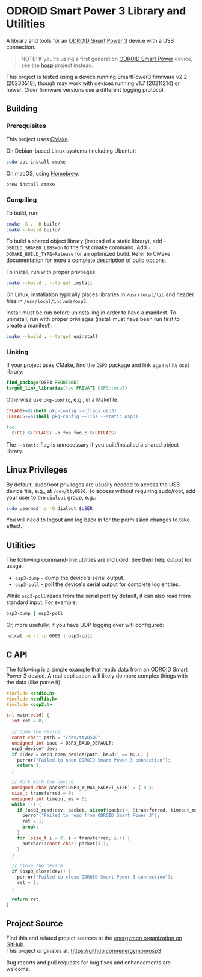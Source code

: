 # ODROID Smart Power 3 Library and Utilities

A library and tools for an [ODROID Smart Power 3](https://wiki.odroid.com/accessory/power_supply_battery/smartpower3) device with a USB connection.

> NOTE: If you're using a first generation [ODROID Smart Power](https://wiki.odroid.com/old_product/accessory/odroidsmartpower) device, see the [hosp](https://github.com/energymon/hosp) project instead.

This project is tested using a device running SmartPower3 firmware v2.2 (20230518), though may work with devices running v1.7 (20211214) or newer.
Older firmware versions use a different logging protocol.


## Building

### Prerequisites

This project uses [CMake](https://cmake.org/).

On Debian-based Linux systems (including Ubuntu):

```sh
sudo apt install cmake
```

On macOS, using [Homebrew](https://brew.sh/):

```sh
brew install cmake
```

### Compiling

To build, run:

```sh
cmake -S . -B build/
cmake --build build/
```

To build a shared object library (instead of a static library), add `-DBUILD_SHARED_LIBS=On` to the first cmake command.
Add `-DCMAKE_BUILD_TYPE=Release` for an optimized build.
Refer to CMake documentation for more a complete description of build options.

To install, run with proper privileges:

```sh
cmake --build . --target install
```

On Linux, installation typically places libraries in `/usr/local/lib` and header files in `/usr/local/include/osp3`.

Install must be run before uninstalling in order to have a manifest.
To uninstall, run with proper privileges (install must have been run first to create a manifest):

```sh
cmake --build . --target uninstall
```

### Linking

If your project uses CMake, find the `OSP3` package and link against its `osp3` library:

```cmake
find_package(OSP3 REQUIRED)
target_link_libraries(foo PRIVATE OSP3::osp3)
```

Otherwise use `pkg-config`, e.g., in a Makefile:

```Makefile
CFLAGS+=$(shell pkg-config --cflags osp3)
LDFLAGS+=$(shell pkg-config --libs --static osp3)

foo:
  $(CC) $(CFLAGS) -o foo foo.c $(LDFLAGS)
```

The `--static` flag is unnecessary if you built/installed a shared object library.


## Linux Privileges

By default, sudo/root privileges are usually needed to access the USB device file, e.g., at `/dev/ttyUSB0`.
To access without requiring sudo/root, add your user to the `dialout` group, e.g.:

```sh
sudo usermod -a -G dialout $USER
```

You will need to logout and log back in for the permission changes to take effect.


## Utilities

The following command-line utilities are included.
See their help output for usage.

* `osp3-dump` - dump the device's serial output.
* `osp3-poll` - poll the device's serial output for complete log entries.

While `osp3-poll` reads from the serial port by default, it can also read from standard input.
For example:

```sh
osp3-dump | osp3-poll
````

Or, more usefully, if you have UDP logging over wifi configured:

```sh
netcat -u -l -p 6000 | osp3-poll
```


## C API

The following is a simple example that reads data from an ODROID Smart Power 3 device.
A real application will likely do more complex things with the data (like parse it).

```C
#include <stdio.h>
#include <stdlib.h>
#include <osp3.h>

int main(void) {
  int ret = 0;

  // Open the device.
  const char* path = "/dev/ttyUSB0";
  unsigned int baud = OSP3_BAUD_DEFAULT;
  osp3_device* dev;
  if ((dev = osp3_open_device(path, baud)) == NULL) {
    perror("Failed to open ODROID Smart Power 3 connection");
    return 1;
  }

  // Work with the device.
  unsigned char packet[OSP3_W_MAX_PACKET_SIZE] = { 0 };
  size_t transferred = 0;
  unsigned int timeout_ms = 0;
  while (1) {
    if (osp3_read(dev, packet, sizeof(packet), &transferred, timeout_ms) < 0) {
      perror("Failed to read from ODROID Smart Power 3");
      ret = 1;
      break;
    }
    for (size_t i = 0; i < transferred; i++) {
      putchar((const char) packet[i]);
    }
  }

  // Close the device.
  if (osp3_close(dev)) {
    perror("Failed to close ODROID Smart Power 3 connection");
    ret = 1;
  }

  return ret;
}
```


## Project Source

Find this and related project sources at the [energymon organization on GitHub](https://github.com/energymon).  
This project originates at: https://github.com/energymon/osp3

Bug reports and pull requests for bug fixes and enhancements are welcome.
